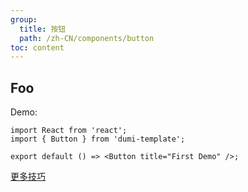 ```yaml
---
group:
  title: 按钮
  path: /zh-CN/components/button
toc: content
---
```


## Foo

Demo:

```tsx
import React from 'react';
import { Button } from 'dumi-template';

export default () => <Button title="First Demo" />;
```

[更多技巧](https://d.umijs.org/guide/demo-principle)
